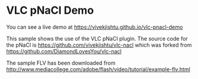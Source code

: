 # VLC pNaCl Demo

You can see a live demo at https://vivekjishtu.github.io/vlc-pnacl-demo

This sample shows the use of the VLC pNaCl plugin. The source code for the pNaCl is https://github.com/vivekjishtu/vlc-nacl which was forked from https://github.com/DiamondLovesYou/vlc-nacl

The sample FLV has been downloaded from http://www.mediacollege.com/adobe/flash/video/tutorial/example-flv.html 

